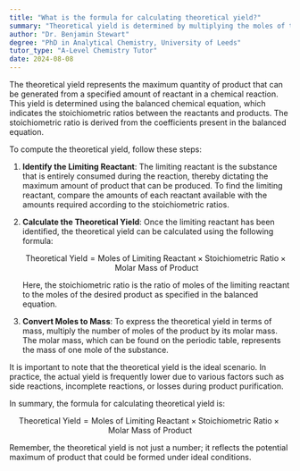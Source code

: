 ```yaml
---
title: "What is the formula for calculating theoretical yield?"
summary: "Theoretical yield is determined by multiplying the moles of the limiting reactant by the stoichiometric ratio and the product's molar mass."
author: "Dr. Benjamin Stewart"
degree: "PhD in Analytical Chemistry, University of Leeds"
tutor_type: "A-Level Chemistry Tutor"
date: 2024-08-08
---
```


The theoretical yield represents the maximum quantity of product that can be generated from a specified amount of reactant in a chemical reaction. This yield is determined using the balanced chemical equation, which indicates the stoichiometric ratios between the reactants and products. The stoichiometric ratio is derived from the coefficients present in the balanced equation.

To compute the theoretical yield, follow these steps:

1. **Identify the Limiting Reactant**: The limiting reactant is the substance that is entirely consumed during the reaction, thereby dictating the maximum amount of product that can be produced. To find the limiting reactant, compare the amounts of each reactant available with the amounts required according to the stoichiometric ratios.

2. **Calculate the Theoretical Yield**: Once the limiting reactant has been identified, the theoretical yield can be calculated using the following formula:

   $$ 
   \text{Theoretical Yield} = \text{Moles of Limiting Reactant} \times \text{Stoichiometric Ratio} \times \text{Molar Mass of Product} 
   $$

   Here, the stoichiometric ratio is the ratio of moles of the limiting reactant to the moles of the desired product as specified in the balanced equation.

3. **Convert Moles to Mass**: To express the theoretical yield in terms of mass, multiply the number of moles of the product by its molar mass. The molar mass, which can be found on the periodic table, represents the mass of one mole of the substance.

It is important to note that the theoretical yield is the ideal scenario. In practice, the actual yield is frequently lower due to various factors such as side reactions, incomplete reactions, or losses during product purification. 

In summary, the formula for calculating theoretical yield is:

$$ 
\text{Theoretical Yield} = \text{Moles of Limiting Reactant} \times \text{Stoichiometric Ratio} \times \text{Molar Mass of Product} 
$$

Remember, the theoretical yield is not just a number; it reflects the potential maximum of product that could be formed under ideal conditions.
    